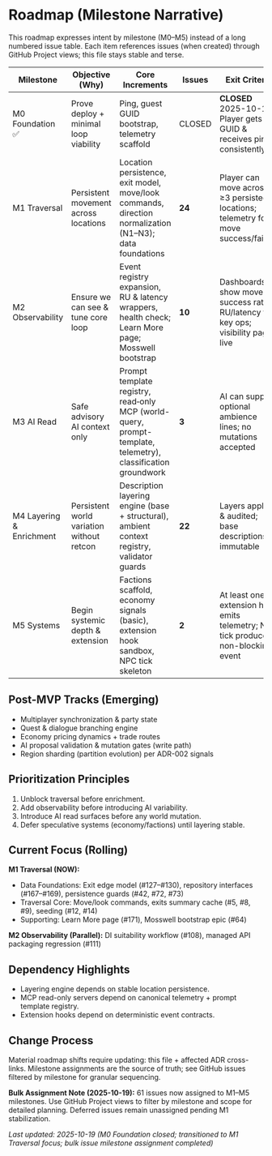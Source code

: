 # Roadmap (Milestone Narrative)

This roadmap expresses intent by milestone (M0–M5) instead of a long numbered issue table. Each item references issues (when created) through GitHub Project views; this file stays stable and terse.

| Milestone                | Objective (Why)                           | Core Increments                                                                                              | Issues | Exit Criteria                                                                     |
| ------------------------ | ----------------------------------------- | ------------------------------------------------------------------------------------------------------------ | ------ | --------------------------------------------------------------------------------- |
| M0 Foundation ✅         | Prove deploy + minimal loop viability     | Ping, guest GUID bootstrap, telemetry scaffold                                                               | CLOSED | **CLOSED** 2025-10-19: Player gets GUID & receives ping consistently              |
| M1 Traversal             | Persistent movement across locations      | Location persistence, exit model, move/look commands, direction normalization (N1–N3); data foundations      | **24** | Player can move across ≥3 persisted locations; telemetry for move success/failure |
| M2 Observability         | Ensure we can see & tune core loop        | Event registry expansion, RU & latency wrappers, health check; Learn More page; Mosswell bootstrap           | **10** | Dashboards show move success rate & RU/latency for key ops; visibility page live  |
| M3 AI Read               | Safe advisory AI context only             | Prompt template registry, read‑only MCP (world-query, prompt-template, telemetry), classification groundwork | **3**  | AI can supply optional ambience lines; no mutations accepted                      |
| M4 Layering & Enrichment | Persistent world variation without retcon | Description layering engine (base + structural), ambient context registry, validator guards                  | **22** | Layers applied & audited; base descriptions immutable                             |
| M5 Systems               | Begin systemic depth & extension          | Factions scaffold, economy signals (basic), extension hook sandbox, NPC tick skeleton                        | **2**  | At least one extension hook emits telemetry; NPC tick produces non-blocking event |

## Post-MVP Tracks (Emerging)

-   Multiplayer synchronization & party state
-   Quest & dialogue branching engine
-   Economy pricing dynamics + trade routes
-   AI proposal validation & mutation gates (write path)
-   Region sharding (partition evolution) per ADR-002 signals

## Prioritization Principles

1. Unblock traversal before enrichment.
2. Add observability before introducing AI variability.
3. Introduce AI read surfaces before any world mutation.
4. Defer speculative systems (economy/factions) until layering stable.

## Current Focus (Rolling)

**M1 Traversal (NOW):**

-   Data Foundations: Exit edge model (#127–#130), repository interfaces (#167–#169), persistence guards (#42, #72, #73)
-   Traversal Core: Move/look commands, exits summary cache (#5, #8, #9), seeding (#12, #14)
-   Supporting: Learn More page (#171), Mosswell bootstrap epic (#64)

**M2 Observability (Parallel):** DI suitability workflow (#108), managed API packaging regression (#111)

## Dependency Highlights

-   Layering engine depends on stable location persistence.
-   MCP read-only servers depend on canonical telemetry + prompt template registry.
-   Extension hooks depend on deterministic event contracts.

## Change Process

Material roadmap shifts require updating: this file + affected ADR cross-links. Milestone assignments are the source of truth; see GitHub issues filtered by milestone for granular sequencing.

**Bulk Assignment Note (2025-10-19):** 61 issues now assigned to M1–M5 milestones. Use GitHub Project views to filter by milestone and scope for detailed planning. Deferred issues remain unassigned pending M1 stabilization.

_Last updated: 2025-10-19 (M0 Foundation closed; transitioned to M1 Traversal focus; bulk issue milestone assignment completed)_
